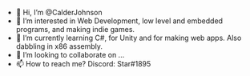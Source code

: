 - 👋 Hi, I’m @CalderJohnson
- 👀 I’m interested in Web Development, low level and embedded programs, and making indie games.
- 🌱 I’m currently learning C#, for Unity and for making web apps. Also dabbling in x86 assembly.
- 💞️ I’m looking to collaborate on ...
- 📫 How to reach me? Discord: Star#1895

<!---
CalderJohnson/CalderJohnson is a ✨ special ✨ repository because its `README.md` (this file) appears on your GitHub profile.
You can click the Preview link to take a look at your changes.
--->
